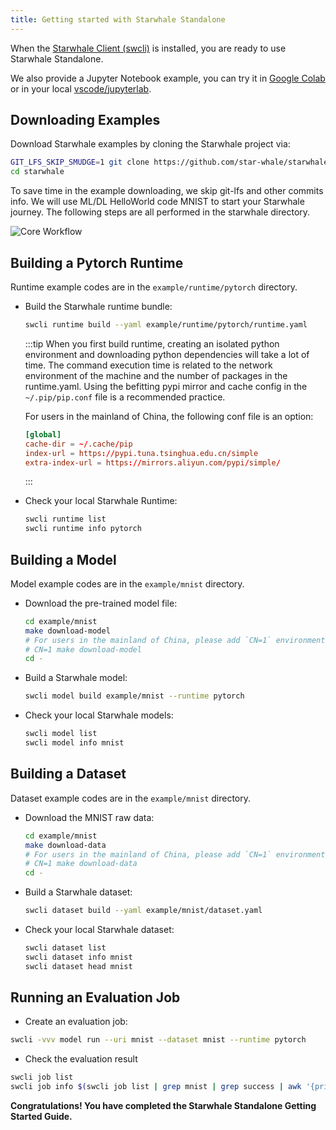 ```yaml
---
title: Getting started with Starwhale Standalone
---
```


When the [Starwhale Client (swcli)](../swcli) is installed, you are ready to use Starwhale Standalone.

We also provide a Jupyter Notebook example, you can try it in [Google Colab](https://colab.research.google.com/github/star-whale/starwhale/blob/main/example/notebooks/quickstart-standalone.ipynb) or in your local [vscode/jupyterlab](https://github.com/star-whale/starwhale/blob/main/example/notebooks/quickstart-standalone.ipynb).

## Downloading Examples

Download Starwhale examples by cloning the Starwhale project via:

```bash
GIT_LFS_SKIP_SMUDGE=1 git clone https://github.com/star-whale/starwhale.git --depth 1
cd starwhale
```

To save time in the example downloading, we skip git-lfs and other commits info. We will use ML/DL HelloWorld code MNIST to start your Starwhale journey. The following steps are all performed in the starwhale directory.

![Core Workflow](https://starwhale-examples.oss-cn-beijing.aliyuncs.com/docs/standalone-core-workflow.gif)

## Building a Pytorch Runtime

Runtime example codes are in the `example/runtime/pytorch` directory.

- Build the Starwhale runtime bundle:

  ```bash
  swcli runtime build --yaml example/runtime/pytorch/runtime.yaml
  ```

  :::tip
  When you first build runtime, creating an isolated python environment and downloading python dependencies will take a lot of time. The command execution time is related to the network environment of the machine and the number of packages in the runtime.yaml. Using the befitting pypi mirror and cache config in the `~/.pip/pip.conf` file is a recommended practice.

  For users in the mainland of China, the following conf file is an option:

    ```conf
    [global]
    cache-dir = ~/.cache/pip
    index-url = https://pypi.tuna.tsinghua.edu.cn/simple
    extra-index-url = https://mirrors.aliyun.com/pypi/simple/
    ```

  :::

- Check your local Starwhale Runtime:

  ```bash
  swcli runtime list
  swcli runtime info pytorch
  ```

## Building a Model

Model example codes are in the `example/mnist` directory.

- Download the pre-trained model file:

  ```bash
  cd example/mnist
  make download-model
  # For users in the mainland of China, please add `CN=1` environment for make command:
  # CN=1 make download-model
  cd -
  ```

- Build a Starwhale model:

  ```bash
  swcli model build example/mnist --runtime pytorch
  ```

- Check your local Starwhale models:

  ```bash
  swcli model list
  swcli model info mnist
  ```

## Building a Dataset

Dataset example codes are in the `example/mnist` directory.

- Download the MNIST raw data:

  ```bash
  cd example/mnist
  make download-data
  # For users in the mainland of China, please add `CN=1` environment for make command:
  # CN=1 make download-data
  cd -
  ```

- Build a Starwhale dataset:

  ```bash
  swcli dataset build --yaml example/mnist/dataset.yaml
  ```

- Check your local Starwhale dataset:

  ```bash
  swcli dataset list
  swcli dataset info mnist
  swcli dataset head mnist
  ```

## Running an Evaluation Job

- Create an evaluation job:

 ```bash
 swcli -vvv model run --uri mnist --dataset mnist --runtime pytorch
 ```

- Check the evaluation result

 ```bash
 swcli job list
 swcli job info $(swcli job list | grep mnist | grep success | awk '{print $1}' | head -n 1)
 ```

**Congratulations! You have completed the Starwhale Standalone Getting Started Guide.**
